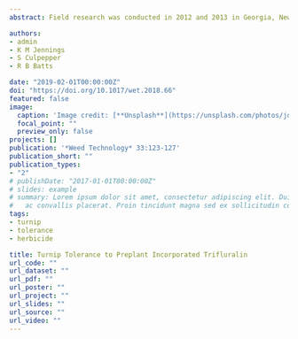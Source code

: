 ```yaml
---
abstract: Field research was conducted in 2012 and 2013 in Georgia, New York, and North Carolina to evaluate the effect of trifluralin PPI on turnip root production. Treatments included trifluralin PPI at 0, 0.42, 0.56, 0.84, 1.12, 1.68, 2.24, and 3.36 kg ai ha−1. Aboveground injury to turnip varied by location and increased from 0% to 85% as trifluralin rate increased from 0.42 to 3.36 kg ha−1. Trifluralin at 0.42 to 0.84 kg ha−1 caused ≤7% injury, except at Clayton, NC, and Freeville, NY, where injury ≤32%. Trifluralin at 0.42 to 0.84 kg ha−1 reduced turnip root yield ≤11% at all locations, except Clinton, NC, where yield was reduced 29% and 43% by 0.56 and 0.84 kg ha−1, respectively. Turnip roots were not injured internally by trifluralin. Our research results suggest that up to 0.84 kg ha−1 trifluralin PPI is safe to use in turnip roots.

authors:
- admin
- K M Jennings
- S Culpepper
- R B Batts

date: "2019-02-01T00:00:00Z"
doi: "https://doi.org/10.1017/wet.2018.66"
featured: false
image:
  caption: 'Image credit: [**Unsplash**](https://unsplash.com/photos/jdD8gXaTZsc)'
  focal_point: ""
  preview_only: false
projects: []
publication: '*Weed Technology* 33:123-127'
publication_short: ""
publication_types:
- "2"
# publishDate: "2017-01-01T00:00:00Z"
# slides: example
# summary: Lorem ipsum dolor sit amet, consectetur adipiscing elit. Duis posuere tellus
#   ac convallis placerat. Proin tincidunt magna sed ex sollicitudin condimentum.
tags:
- turnip
- tolerance
- herbicide

title: Turnip Tolerance to Preplant Incorporated Trifluralin
url_code: ""
url_dataset: ""
url_pdf: ""
url_poster: ""
url_project: ""
url_slides: ""
url_source: ""
url_video: ""
---
```

